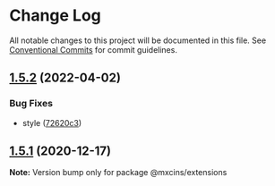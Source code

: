 # Change Log

All notable changes to this project will be documented in this file.
See [Conventional Commits](https://conventionalcommits.org) for commit guidelines.

## [1.5.2](https://github.com/maxiaochuan/mxcins/compare/@mxcins/extensions@1.5.1...@mxcins/extensions@1.5.2) (2022-04-02)


### Bug Fixes

* style ([72620c3](https://github.com/maxiaochuan/mxcins/commit/72620c3cdcaa97c232ea4a9f79422bb9dfeeeb48))





## [1.5.1](https://github.com/maxiaochuan/mxcins/tree/master/packages/mxcins-extensions/compare/@mxcins/extensions@1.5.0...@mxcins/extensions@1.5.1) (2020-12-17)

**Note:** Version bump only for package @mxcins/extensions
